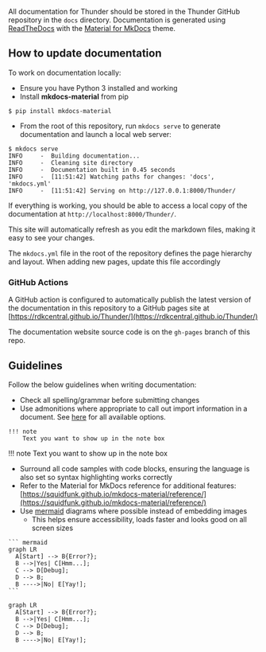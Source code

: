All documentation for Thunder should be stored in the Thunder GitHub repository in the `docs` directory. Documentation is generated using [ReadTheDocs](https://readthedocs.org/) with the [Material for MkDocs](https://squidfunk.github.io/mkdocs-material/) theme.

## How to update documentation

To work on documentation locally:

* Ensure you have Python 3 installed and working
* Install **mkdocs-material** from pip

```
$ pip install mkdocs-material
```

* From the root of this repository, run `mkdocs serve` to generate documentation and launch a local web server:

```
$ mkdocs serve
INFO     -  Building documentation...
INFO     -  Cleaning site directory
INFO     -  Documentation built in 0.45 seconds
INFO     -  [11:51:42] Watching paths for changes: 'docs', 'mkdocs.yml'
INFO     -  [11:51:42] Serving on http://127.0.0.1:8000/Thunder/
```

If everything is working, you should be able to access a local copy of the documentation at `http://localhost:8000/Thunder/`.

This site will automatically refresh as you edit the markdown files, making it easy to see your changes.

The `mkdocs.yml` file in the root of the repository defines the page hierarchy and layout. When adding new pages, update this file accordingly 

### GitHub Actions

A GitHub action is configured to automatically publish the latest version of the documentation in this repository to a GitHub pages site at [https://rdkcentral.github.io/Thunder/](https://rdkcentral.github.io/Thunder/)

The documentation website source code is on the `gh-pages` branch of this repo.

## Guidelines

Follow the below guidelines when writing documentation:

* Check all spelling/grammar before submitting changes
* Use admonitions where appropriate to call out import information in a document. See [here](https://squidfunk.github.io/mkdocs-material/reference/admonitions/) for all available options. 

```
!!! note
	Text you want to show up in the note box
```

!!! note
	Text you want to show up in the note box

* Surround all code samples with code blocks, ensuring the language is also set so syntax highlighting works correctly
* Refer to the Material for MkDocs reference for additional features: [https://squidfunk.github.io/mkdocs-material/reference/](https://squidfunk.github.io/mkdocs-material/reference/)
* Use [mermaid](https://mermaid.js.org/) diagrams where possible instead of embedding images
    * This helps ensure accessibility, loads faster and looks good on all screen sizes

````
``` mermaid
graph LR
  A[Start] --> B{Error?};
  B -->|Yes| C[Hmm...];
  C --> D[Debug];
  D --> B;
  B ---->|No| E[Yay!];
```
````

``` mermaid
graph LR
  A[Start] --> B{Error?};
  B -->|Yes| C[Hmm...];
  C --> D[Debug];
  D --> B;
  B ---->|No| E[Yay!];
```